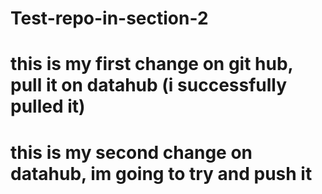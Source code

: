 # Test-repo-in-section-2
# this is my first change on git hub, pull it on datahub (i successfully pulled it)

# this is my second change on datahub, im going to try and push it